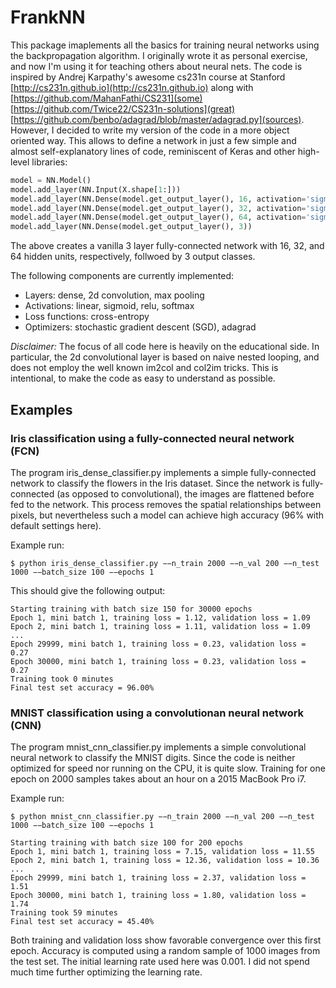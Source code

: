 # FrankNN

This package imaplements all the basics for training neural networks using the backpropagation algorithm.
I originally wrote it as personal exercise, and now I'm using it for teaching others about neural nets.
The code is inspired by Andrej Karpathy's awesome cs231n course at Stanford [http://cs231n.github.io](http://cs231n.github.io) along with [https://github.com/MahanFathi/CS231](some) [https://github.com/Twice22/CS231n-solutions](great) [https://github.com/benbo/adagrad/blob/master/adagrad.py](sources). However, I decided to write my version of the code in a more object oriented way. This allows to define a network in just a few simple and almost self-explanatory lines of code, reminiscent of Keras and other high-level libraries:

```python
model = NN.Model()
model.add_layer(NN.Input(X.shape[1:]))
model.add_layer(NN.Dense(model.get_output_layer(), 16, activation='sigmoid'))
model.add_layer(NN.Dense(model.get_output_layer(), 32, activation='sigmoid'))
model.add_layer(NN.Dense(model.get_output_layer(), 64, activation='sigmoid'))
model.add_layer(NN.Dense(model.get_output_layer(), 3))
```

The above creates a vanilla 3 layer fully-connected network with 16, 32, and 64 hidden units, respectively, follwoed by 3 output classes.

The following components are currently implemented:

* Layers: dense, 2d convolution, max pooling
* Activations: linear, sigmoid, relu, softmax
* Loss functions: cross-entropy
* Optimizers: stochastic gradient descent (SGD), adagrad

*Disclaimer:* The focus of all code here is heavily on the educational side. In particular, the 2d convolutional layer is based on naive nested looping, and does not employ the well known im2col and col2im tricks. This is intentional, to make the code as easy to understand as possible.

## Examples

### Iris classification using a fully-connected neural network (FCN)

The program iris_dense_classifier.py implements a simple fully-connected network to classify the flowers in
the Iris dataset. Since the network is fully-connected (as opposed to convolutional), the images are flattened
before fed to the network. This process removes the spatial relationships between pixels, but nevertheless
such a model can achieve high accuracy (96% with default settings here).

Example run:
```console
$ python iris_dense_classifier.py −−n_train 2000 −−n_val 200 −−n_test 1000 −−batch_size 100 −−epochs 1
```

This should give the following output:
```console
Starting training with batch size 150 for 30000 epochs
Epoch 1, mini batch 1, training loss = 1.12, validation loss = 1.09
Epoch 2, mini batch 1, training loss = 1.11, validation loss = 1.09
...
Epoch 29999, mini batch 1, training loss = 0.23, validation loss = 0.27
Epoch 30000, mini batch 1, training loss = 0.23, validation loss = 0.27
Training took 0 minutes
Final test set accuracy = 96.00%
```

### MNIST classification using a convolutionan neural network (CNN)

The program mnist_cnn_classifier.py implements a simple convolutional neural network to classify the
MNIST digits. Since the code is neither optimized for speed nor running on the CPU, it is quite slow. 
Training for one epoch on 2000 samples takes about an hour on a 2015 MacBook Pro i7. 

Example run:
```console
$ python mnist_cnn_classifier.py −−n_train 2000 −−n_val 200 −−n_test 1000 −−batch_size 100 −−epochs 1
```

```console
Starting training with batch size 100 for 200 epochs
Epoch 1, mini batch 1, training loss = 7.15, validation loss = 11.55
Epoch 2, mini batch 1, training loss = 12.36, validation loss = 10.36
...
Epoch 29999, mini batch 1, training loss = 2.37, validation loss = 1.51
Epoch 30000, mini batch 1, training loss = 1.80, validation loss = 1.74
Training took 59 minutes
Final test set accuracy = 45.40%
```

Both training and validation loss show favorable convergence over this first epoch. Accuracy is computed using a random sample of 1000 images from the test set. The initial learning rate used here was 0.001. I did not spend much time further optimizing the learning rate.



